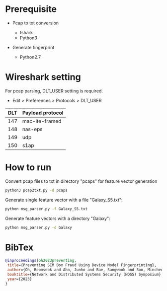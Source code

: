 # Prerequisite

- Pcap to txt conversion
  - tshark
  - Python3

- Generate fingerprint
  - Python2.7
  
# Wireshark setting

For pcap parsing, DLT_USER setting is required.
- Edit > Preferences > Protocols > DLT_USER

|DLT|Payload protocol|
|---|---|
|147|mac-lte-framed|
|148|nas-eps|
|149|udp|
|150|s1ap|


# How to run

Convert pcap files to txt in directory "pcaps" for feature vector generation
```sh
python3 pcap2txt.py -d pcaps
```

Generate single feature vector with a file "Galaxy_S5.txt":
```sh
python msg_parser.py -f Galaxy_S5.txt
```

Generate feature vectors with a directory "Galaxy":
```sh
python msg_parser.py -d Galaxy
```

# BibTex

```bibtex
@inproceedings{oh2023preventing,
 title={Preventing SIM Box Fraud Using Device Model Fingerprinting},
 author={Oh, Beomseok and Ahn, Junho and Bae, Sangwook and Son, Mincheol and Lee, Yonghwa and Kang, Minsuk and Kim, Yongdae},
 booktitle={Network and Distributed Systems Security (NDSS) Symposium},
 year={2023}
}
```
